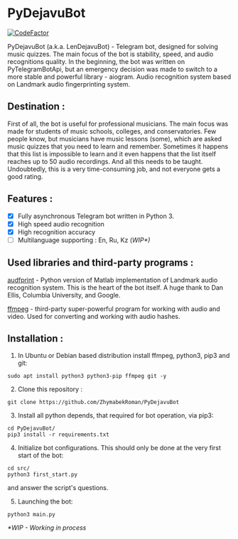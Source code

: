 # PyDejavuBot
[![CodeFactor](https://www.codefactor.io/repository/github/zhymabekroman/pydejavubot/badge)](https://www.codefactor.io/repository/github/zhymabekroman/pydejavubot)

PyDejavuBot (a.k.a. LenDejavuBot) - Telegram bot, designed for solving music quizzes. The main focus of the bot is stability, speed, and audio recognitions quality. In the beginning, the bot was written on PyTelegramBotApi, but an emergency decision was made to switch to a more stable and powerful library - aiogram. Audio recognition system based on Landmark audio fingerprinting system.

## Destination :
First of all, the bot is useful for professional musicians. The main focus was made for students of music schools, colleges, and conservatories. Few people know, but musicians have music lessons (some), which are asked music quizzes that you need to learn and remember. Sometimes it happens that this list is impossible to learn and it even happens that the list itself reaches up to 50 audio recordings. And all this needs to be taught. Undoubtedly, this is a very time-consuming job, and not everyone gets a good rating. 

## Features :
- [x] Fully asynchronous Telegram bot written in Python 3.
- [x] High speed audio recognition 
- [x] High recognition accuracy
- [ ] Multilanguage supporting : En,  Ru, Kz (_WIP*)_

## Used libraries and third-party programs :
[audfprint](https://github.com/dpwe/audfprint) - Python version of Matlab implementation of Landmark audio recognition system. This is the heart of the bot itself. A huge thank to Dan Ellis, Columbia University, and Google.

[ffmpeg](https://ffmpeg.org/) - third-party super-powerful program for working with audio and video. Used for converting and working with audio hashes.

## Installation : 
1) In Ubuntu or Debian based distribution install ffmpeg, python3, pip3 and git:
```
sudo apt install python3 python3-pip ffmpeg git -y
```
2) Clone this repository :
```
git clone https://github.com/ZhymabekRoman/PyDejavuBot
```
3) Install all python depends, that required for bot operation, via pip3: 
```
cd PyDejavuBot/
pip3 install -r requirements.txt
```

4) Initialize bot configurations. This should only be done at the very first start of the bot:
```
cd src/
python3 first_start.py
```
and answer the script's questions.

5) Launching the bot:
```
python3 main.py
```

_*WIP - Working in process_

